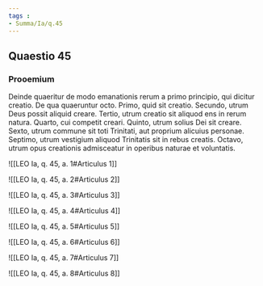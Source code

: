 ```yaml
---
tags : 
- Summa/Ia/q.45
---
```


## Quaestio 45

### Prooemium

Deinde quaeritur de modo emanationis rerum a primo principio, qui dicitur creatio. De qua quaeruntur octo. Primo, quid sit creatio. Secundo, utrum Deus possit aliquid creare. Tertio, utrum creatio sit aliquod ens in rerum natura. Quarto, cui competit creari. Quinto, utrum solius Dei sit creare. Sexto, utrum commune sit toti Trinitati, aut proprium alicuius personae. Septimo, utrum vestigium aliquod Trinitatis sit in rebus creatis. Octavo, utrum opus creationis admisceatur in operibus naturae et voluntatis.

![[LEO Ia, q. 45, a. 1#Articulus 1]]

![[LEO Ia, q. 45, a. 2#Articulus 2]]

![[LEO Ia, q. 45, a. 3#Articulus 3]]

![[LEO Ia, q. 45, a. 4#Articulus 4]]

![[LEO Ia, q. 45, a. 5#Articulus 5]]

![[LEO Ia, q. 45, a. 6#Articulus 6]]

![[LEO Ia, q. 45, a. 7#Articulus 7]]

![[LEO Ia, q. 45, a. 8#Articulus 8]]

